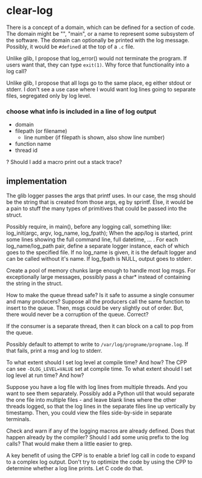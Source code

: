 # clear-log

There is a concept of a domain, which can be defined for a section of code.
The domain might be "", "main", or a name to represent some subsystem of the software.
The domain can optionally be printed with the log message.
Possibly, it would be `#define`d at the top of a `.c` file.

Unlike glib, I propose that log_error() would not terminate the program.
If users want that, they can type `exit(1)`.  Why force that functionality into a log call?

Unlike glib, I propose that all logs go to the same place, eg either stdout or stderr.  I don't see a use case where I would want log lines going to separate files, segregated only by log level.

### choose what info is included in a line of log output
- domain
- filepath (or filename)
    - line number  (if filepath is shown, also show line number)
- function name
- thread id

? Should I add a macro print out a stack trace?

## implementation
The glib logger passes the args that printf uses.
In our case, the msg should be the string that is created from those args, eg by sprintf.
Else, it would be a pain to stuff the many types of primitives that could be passed into the struct.

Possibly require, in main(), before any logging call, something like:
log_init(argc, argv, log_name, log_fpath);
When the app/log is started, print some lines showing the full command line, full datetime, ... .
For each log_name/log_path pair, define a separate logger instance, each of which goes to the specified file.
If no log_name is given, it is the default logger and can be called without it's name.
If log_fpath is NULL, output goes to stderr.

Create a pool of memory chunks large enough to handle most log msgs.
For exceptionally large messages, possibly pass a char* instead of containing the string in the struct.

How to make the queue thread safe?
Is it safe to assume a single consumer and many producers?
Suppose all the producers call the same function to insert to the queue.
  Then, msgs could be very slightly out of order.
  But, there would never be a corruption of the queue.  Correct?

If the consumer is a separate thread, then it can block on a call to pop from the queue.

Possibly default to attempt to write to `/var/log/progname/progname.log`.  If that fails, print a msg and log to stderr.

To what extent should I set log level at compile time?  And how?
The CPP can see `-DLOG_LEVEL=VALUE` set at compile time.
To what extent should I set log level at run time?  And how?

Suppose you have a log file with log lines from multiple threads.  And you want to see them separately.  Possibly add a Python util that would separate the one file into multiple files - and leave blank lines where the other threads logged, so that the log lines in the separate files line up vertically by timestamp.  Then, you could view the files side-by-side in separate terminals.

Check and warn if any of the logging macros are already defined.  Does that happen already by the compiler?
Should I add some uniq prefix to the log calls?  That would make them a little easier to grep.

A key benefit of using the CPP is to enable a brief log call in code to expand to a complex log output.
Don't try to optimize the code by using the CPP to determine whether a log line prints.  Let C code do that.
